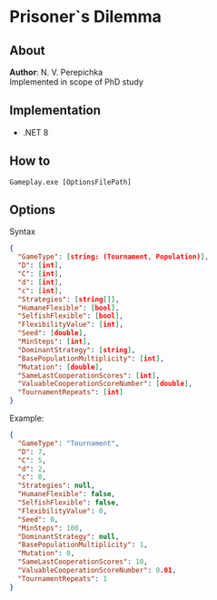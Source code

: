 # Prisoner`s Dilemma

## About
**Author**: N. V. Perepichka  
Implemented in scope of PhD study  

## Implementation
* .NET 8

## How to
```
Gameplay.exe [OptionsFilePath]
```

## Options
Syntax
```json
{
  "GameType": [string: (Tournament, Population)],
  "D": [int],
  "C": [int],
  "d": [int],
  "c": [int],
  "Strategies": [string[]],
  "HumaneFlexible": [bool],
  "SelfishFlexible": [bool],
  "FlexibilityValue": [int],
  "Seed": [double],
  "MinSteps": [int],
  "DominantStrategy": [string],
  "BasePopulationMultiplicity": [int],
  "Mutation": [double],
  "SameLastCooperationScores": [int],
  "ValuableCooperationScoreNumber": [double],
  "TournamentRepeats": [int]
}
```
Example:
```json
{
  "GameType": "Tournament",
  "D": 7,
  "C": 5,
  "d": 2,
  "c": 0,
  "Strategies": null,
  "HumaneFlexible": false,
  "SelfishFlexible": false,
  "FlexibilityValue": 0,
  "Seed": 0,
  "MinSteps": 100,
  "DominantStrategy": null,
  "BasePopulationMultiplicity": 1,
  "Mutation": 0,
  "SameLastCooperationScores": 10,
  "ValuableCooperationScoreNumber": 0.01,
  "TournamentRepeats": 1
}
```
